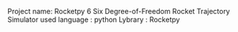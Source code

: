 Project name: Rocketpy 6 Six Degree-of-Freedom Rocket Trajectory Simulator
used language : python
Lybrary : Rocketpy
